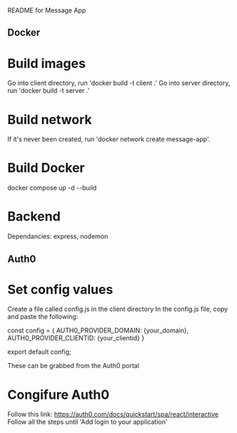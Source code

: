 README for Message App
## Docker
# Build images
Go into client directory, run 'docker build -t client .'
Go into server directory, run 'docker build -t server .'

# Build network
If it's never been created, run 'docker network create message-app'.

# Build Docker
docker compose up -d --build

# Backend
Dependancies: express, nodemon

## Auth0
# Set config values
Create a file called config.js in the client directory
In the config.js file, copy and paste the following:

const config = {
    AUTH0_PROVIDER_DOMAIN: {your_domain},
    AUTH0_PROVIDER_CLIENTID: {your_clientid}
}

export default config;

These can be grabbed from the Auth0 portal

# Congifure Auth0
Follow this link: https://auth0.com/docs/quickstart/spa/react/interactive
Follow all the steps until 'Add login to your application'